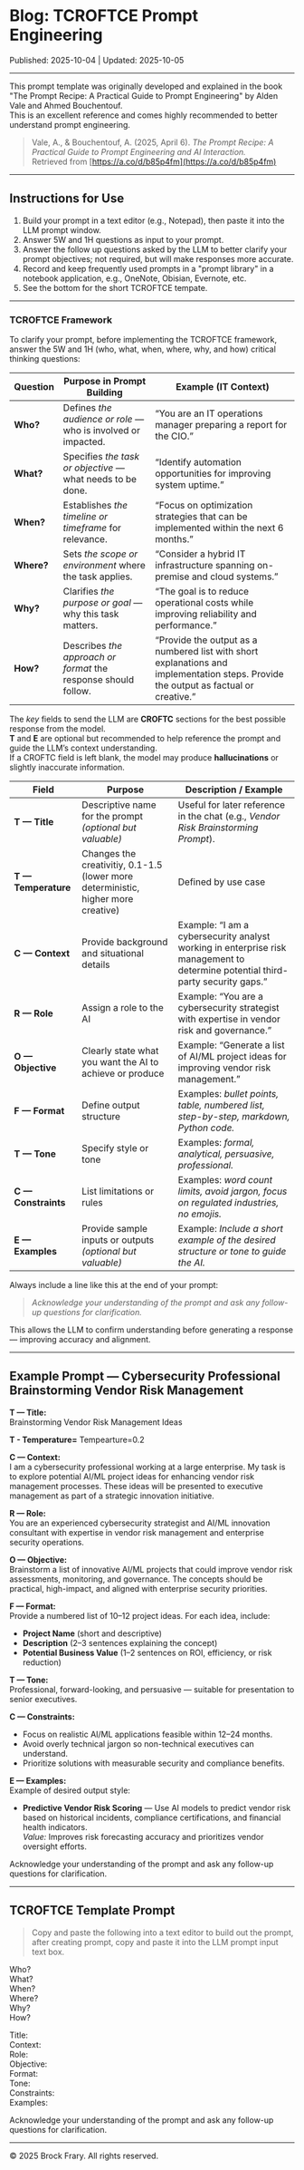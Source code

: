 # Blog:  TCROFTCE Prompt Engineering
Published: 2025-10-04 | Updated: 2025-10-05

---

This prompt template was originally developed and explained in the book "The Prompt Recipe:  A Practical Guide to Prompt Engineering" by Alden Vale and Ahmed Bouchentouf.  
This is an excellent reference and comes highly recommended to better understand prompt engineering.

> Vale, A., & Bouchentouf, A. (2025, April 6). *The Prompt Recipe: A Practical Guide to Prompt Engineering and AI Interaction.*  
> Retrieved from [https://a.co/d/b85p4fm](https://a.co/d/b85p4fm)

---

## Instructions for Use  
1. Build your prompt in a text editor (e.g., Notepad), then paste it into the LLM prompt window.
2. Answer 5W and 1H questions as input to your prompt.
3. Answer the follow up questions asked by the LLM to better clarify your prompt objectives; not required, but will make responses more accurate.
4. Record and keep frequently used prompts in a "prompt library" in a notebook application, e.g., OneNote, Obisian, Evernote, etc.
5. See the bottom for the short TCROFTCE tempate.

---

### **TCROFTCE Framework**

To clarify your prompt, before implementing the TCROFTCE framework, answer the 5W and 1H (who, what, when, where, why, and how) critical thinking questions:

| **Question** | **Purpose in Prompt Building** | **Example (IT Context)** |
|---------------|--------------------------------|--------------------------|
| **Who?** | Defines *the audience or role* — who is involved or impacted. | “You are an IT operations manager preparing a report for the CIO.” |
| **What?** | Specifies *the task or objective* — what needs to be done. | “Identify automation opportunities for improving system uptime.” |
| **When?** | Establishes *the timeline or timeframe* for relevance. | “Focus on optimization strategies that can be implemented within the next 6 months.” |
| **Where?** | Sets *the scope or environment* where the task applies. | “Consider a hybrid IT infrastructure spanning on-premise and cloud systems.” |
| **Why?** | Clarifies *the purpose or goal* — why this task matters. | “The goal is to reduce operational costs while improving reliability and performance.” |
| **How?** | Describes *the approach or format* the response should follow. | “Provide the output as a numbered list with short explanations and implementation steps.  Provide the output as factual or creative.” |

The *key* fields to send the LLM are **CROFTC** sections for the best possible response from the model.  
**T** and **E** are optional but recommended to help reference the prompt and guide the LLM’s context understanding.  
If a CROFTC field is left blank, the model may produce **hallucinations** or slightly inaccurate information. 

| **Field** | **Purpose** | **Description / Example** |
|------------|--------------|----------------------------|
| **T — Title** | Descriptive name for the prompt *(optional but valuable)* | Useful for later reference in the chat (e.g., *Vendor Risk Brainstorming Prompt*). |
| **T — Temperature** | Changes the creativitiy, 0.1-1.5 (lower more deterministic, higher more creative) | Defined by use case |
| **C — Context** | Provide background and situational details | Example: “I am a cybersecurity analyst working in enterprise risk management to determine potential third-party security gaps.” |
| **R — Role** | Assign a role to the AI | Example: “You are a cybersecurity strategist with expertise in vendor risk and governance.” |
| **O — Objective** | Clearly state what you want the AI to achieve or produce | Example: “Generate a list of AI/ML project ideas for improving vendor risk management.” |
| **F — Format** | Define output structure | Examples: *bullet points, table, numbered list, step-by-step, markdown, Python code.* |
| **T — Tone** | Specify style or tone | Examples: *formal, analytical, persuasive, professional.* |
| **C — Constraints** | List limitations or rules | Examples: *word count limits, avoid jargon, focus on regulated industries, no emojis.* |
| **E — Examples** | Provide sample inputs or outputs *(optional but valuable)* | Example: *Include a short example of the desired structure or tone to guide the AI.* |

Always include a line like this at the end of your prompt:  
> *Acknowledge your understanding of the prompt and ask any follow-up questions for clarification.*

This allows the LLM to confirm understanding before generating a response — improving accuracy and alignment.

---

## Example Prompt — Cybersecurity Professional Brainstorming Vendor Risk Management

**T — Title:**  
Brainstorming Vendor Risk Management Ideas  

**T - Temperature=**
Tempearture=0.2

**C — Context:**  
I am a cybersecurity professional working at a large enterprise. My task is to explore potential AI/ML project ideas for enhancing vendor risk management processes. These ideas will be presented to executive management as part of a strategic innovation initiative.  

**R — Role:**  
You are an experienced cybersecurity strategist and AI/ML innovation consultant with expertise in vendor risk management and enterprise security operations.  

**O — Objective:**  
Brainstorm a list of innovative AI/ML projects that could improve vendor risk assessments, monitoring, and governance. The concepts should be practical, high-impact, and aligned with enterprise security priorities.  

**F — Format:**  
Provide a numbered list of 10–12 project ideas. For each idea, include:  
- **Project Name** (short and descriptive)  
- **Description** (2–3 sentences explaining the concept)  
- **Potential Business Value** (1–2 sentences on ROI, efficiency, or risk reduction)  

**T — Tone:**  
Professional, forward-looking, and persuasive — suitable for presentation to senior executives.  

**C — Constraints:**  
- Focus on realistic AI/ML applications feasible within 12–24 months.  
- Avoid overly technical jargon so non-technical executives can understand.  
- Prioritize solutions with measurable security and compliance benefits.  

**E — Examples:**  
Example of desired output style:  
- **Predictive Vendor Risk Scoring** — Use AI models to predict vendor risk based on historical incidents, compliance certifications, and financial health indicators.  
  *Value:* Improves risk forecasting accuracy and prioritizes vendor oversight efforts.  

Acknowledge your understanding of the prompt and ask any follow-up questions for clarification.

---

## TCROFTCE Template Prompt

> Copy and paste the following into a text editor to build out the prompt, after creating prompt, copy and paste it into the LLM prompt input text box.

Who? <br>
What? <br>
When? <br>
Where? <br>
Why? <br>
How? <br>

Title: <br>
Context: <br> 
Role: <br> 
Objective: <br> 
Format: <br> 
Tone: <br> 
Constraints: <br>
Examples:  <br> 

Acknowledge your understanding of the prompt and ask any follow-up questions for clarification.

---

© 2025 Brock Frary. All rights reserved.

